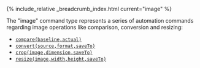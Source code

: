 {% include_relative _breadcrumb_index.html current="image" %}


The "image" command type represents a series of automation commands regarding image operations 
like comparison, conversion and resizing:

- [`compare(baseline,actual)`](compare(baseline,actual))
- [`convert(source,format,saveTo)`](convert(source,format,saveTo))
- [`crop(image,dimension,saveTo)`](crop(image,dimension,saveTo))
- [`resize(image,width,height,saveTo)`](resize(image,width,height,saveTo))
